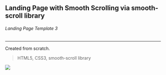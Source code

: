 ## Landing Page with Smooth Scrolling via smooth-scroll library

###### Landing Page Template 3

---

Created from scratch.

> HTML5,
> CSS3,
> smooth-scroll library

![](/images/LP-using-smooth-scroll-library.gif)
